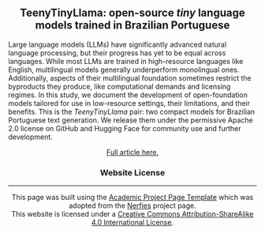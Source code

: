 <h2 style="text-align:center"> TeenyTinyLlama: open-source <i>tiny</i> language models trained in Brazilian Portuguese </h2>

Large language models (LLMs) have significantly advanced natural language processing, but their progress has yet to be equal across languages. While most LLMs are trained in high-resource languages like English, multilingual models generally underperform monolingual ones. Additionally, aspects of their multilingual foundation sometimes restrict the byproducts they produce, like computational demands and licensing regimes. In this study, we document the development of open-foundation models tailored for use in low-resource settings, their limitations, and their benefits. This is the <i>TeenyTinyLlama</i> pair: two compact models for Brazilian Portuguese text generation. We release them under the permissive Apache 2.0 license on GitHub and Hugging Face for community use and further development.

<p style="text-align: center;">
<a href="https://arxiv.org/abs/xxx.xxx" target="_blank">Full article here.</a>
</p>

<h3 style="text-align: center;">Website License</h3>
<hr>
<p style="text-align: center;">
            This page was built using the <a href="https://github.com/eliahuhorwitz/Academic-project-page-template" target="_blank">Academic Project Page Template</a> which was adopted from the <a href="https://nerfies.github.io" target="_blank">Nerfies</a> project page.
            <br>
            This website is licensed under a <a rel="license"  href="http://creativecommons.org/licenses/by-sa/4.0/" target="_blank">Creative
            Commons Attribution-ShareAlike 4.0 International License</a>.
          </p>
